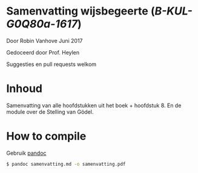 # Samenvatting wijsbegeerte (_B-KUL-G0Q80a-1617_)
Door Robin Vanhove
Juni 2017

Gedoceerd door Prof. Heylen

Suggesties en pull requests welkom

# Inhoud 
Samenvatting van alle hoofdstukken uit het boek + hoofdstuk 8.
En de module over de Stelling van Gödel.

# How to compile
Gebruik [pandoc](http://pandoc.org/)

```sh
$ pandoc samenvatting.md -o samenvatting.pdf
```

